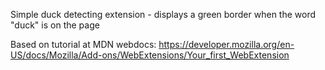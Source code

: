 Simple duck detecting extension - displays a green border when the word "duck" is on the page

Based on tutorial at MDN webdocs: https://developer.mozilla.org/en-US/docs/Mozilla/Add-ons/WebExtensions/Your_first_WebExtension

